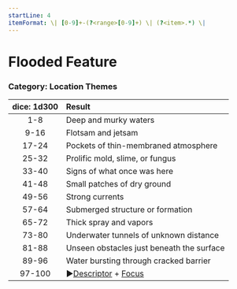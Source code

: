 ```yaml
---
startLine: 4
itemFormat: \| [0-9]+-(?<range>[0-9]+) \| (?<item>.*) \|
---
```

# Flooded Feature
### Category: Location Themes

| dice: 1d300 | Result |
|:----:|:-------|
| 1-8 | Deep and murky waters |
| 9-16 | Flotsam and jetsam |
| 17-24 | Pockets of thin-membraned atmosphere |
| 25-32 | Prolific mold, slime, or fungus |
| 33-40 | Signs of what once was here |
| 41-48 | Small patches of dry ground |
| 49-56 | Strong currents |
| 57-64 | Submerged structure or formation |
| 65-72 | Thick spray and vapors |
| 73-80 | Underwater tunnels of unknown distance |
| 81-88 | Unseen obstacles just beneath the surface |
| 89-96 | Water bursting through cracked barrier |
| 97-100 | ▶[Descriptor](Core_Descriptor.md) + [Focus](Core_Focus.md) |
